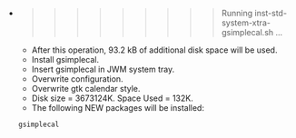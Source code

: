 * >>>>>>>>> Running inst-std-system-xtra-gsimplecal.sh ...
  * After this operation, 93.2 kB of additional disk space will be used.
  * Install gsimplecal.
  * Insert gsimplecal in JWM system tray.
  * Overwrite configuration.
  * Overwrite gtk calendar style.
  * Disk size = 3673124K. Space Used = 132K.
  * The following NEW packages will be installed:
  ```bash
  gsimplecal
  ```
